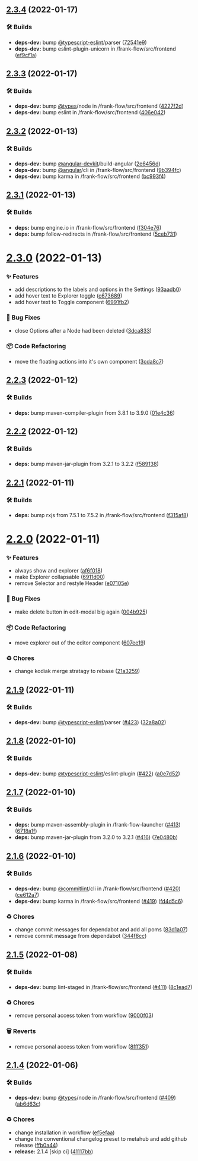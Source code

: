 ## [2.3.4](https://github.com/ibissource/frank-flow/compare/v2.3.3...v2.3.4) (2022-01-17)


### 🛠 Builds

* **deps-dev:** bump [@typescript-eslint](https://github.com/typescript-eslint)/parser ([72541e9](https://github.com/ibissource/frank-flow/commit/72541e9d6349342a1b3196c45244e86ffd64a5b3))
* **deps-dev:** bump eslint-plugin-unicorn in /frank-flow/src/frontend ([ef9cf1a](https://github.com/ibissource/frank-flow/commit/ef9cf1ad858eb33b035edc797587571bd87a57ef))

## [2.3.3](https://github.com/ibissource/frank-flow/compare/v2.3.2...v2.3.3) (2022-01-17)


### 🛠 Builds

* **deps-dev:** bump [@types](https://github.com/types)/node in /frank-flow/src/frontend ([4227f2d](https://github.com/ibissource/frank-flow/commit/4227f2dea18df2aa81883a4692a9f9493454cf69))
* **deps-dev:** bump eslint in /frank-flow/src/frontend ([406e042](https://github.com/ibissource/frank-flow/commit/406e042194c7aa5fc13d923819a810bfb68eaac1))

## [2.3.2](https://github.com/ibissource/frank-flow/compare/v2.3.1...v2.3.2) (2022-01-13)


### 🛠 Builds

* **deps-dev:** bump [@angular-devkit](https://github.com/angular-devkit)/build-angular ([2e6456d](https://github.com/ibissource/frank-flow/commit/2e6456d716f6841b98730eca9cf670400477978a))
* **deps-dev:** bump [@angular](https://github.com/angular)/cli in /frank-flow/src/frontend ([9b394fc](https://github.com/ibissource/frank-flow/commit/9b394fcba7693c1e77132f317fad2614de761bb8))
* **deps-dev:** bump karma in /frank-flow/src/frontend ([bc993f4](https://github.com/ibissource/frank-flow/commit/bc993f494f9b4dc8bd6968083cfcdeb120174628))

## [2.3.1](https://github.com/ibissource/frank-flow/compare/v2.3.0...v2.3.1) (2022-01-13)


### 🛠 Builds

* **deps:** bump engine.io in /frank-flow/src/frontend ([f304e76](https://github.com/ibissource/frank-flow/commit/f304e76725b031cb77e94dd712d2fa663e3bb422))
* **deps:** bump follow-redirects in /frank-flow/src/frontend ([5ceb731](https://github.com/ibissource/frank-flow/commit/5ceb73145849c13e2fc06d4e11270fa2f584c115))

# [2.3.0](https://github.com/ibissource/frank-flow/compare/v2.2.3...v2.3.0) (2022-01-13)


### ✨ Features

* add descriptions to the labels and options in the Settings ([93aadb0](https://github.com/ibissource/frank-flow/commit/93aadb0594a7738e309c6728f1aa6e8ccc0d6f70))
* add hover text to Explorer toggle ([c673689](https://github.com/ibissource/frank-flow/commit/c6736890633f1ff0a778aa0f57903ab8c69693ed))
* add hover text to Toggle component ([6991fb2](https://github.com/ibissource/frank-flow/commit/6991fb23304a23beb2a6bd787e47c70afeb2a54f))


### 🐛 Bug Fixes

* close Options after a Node had been deleted ([3dca833](https://github.com/ibissource/frank-flow/commit/3dca833351107a8fe17e6a97f94d8e8e6f02a250))


### 📦 Code Refactoring

* move the floating actions into it's own component ([3cda8c7](https://github.com/ibissource/frank-flow/commit/3cda8c7cc6f3eef13f3916c87ec59564bf91a20f))

## [2.2.3](https://github.com/ibissource/frank-flow/compare/v2.2.2...v2.2.3) (2022-01-12)


### 🛠 Builds

* **deps:** bump maven-compiler-plugin from 3.8.1 to 3.9.0 ([01e4c36](https://github.com/ibissource/frank-flow/commit/01e4c363f17060b134cbc6aa020a84a695f61cf2))

## [2.2.2](https://github.com/ibissource/frank-flow/compare/v2.2.1...v2.2.2) (2022-01-12)


### 🛠 Builds

* **deps:** bump maven-jar-plugin from 3.2.1 to 3.2.2 ([f589138](https://github.com/ibissource/frank-flow/commit/f589138c95f2e7ab7c03f19aeeaf09fc1c0aa34a))

## [2.2.1](https://github.com/ibissource/frank-flow/compare/v2.2.0...v2.2.1) (2022-01-11)


### 🛠 Builds

* **deps:** bump rxjs from 7.5.1 to 7.5.2 in /frank-flow/src/frontend ([f315af8](https://github.com/ibissource/frank-flow/commit/f315af85ca7fe9a1424f4db8b13bc64574aaee2c))

# [2.2.0](https://github.com/ibissource/frank-flow/compare/v2.1.9...v2.2.0) (2022-01-11)


### ✨ Features

* always show and explorer ([af6f018](https://github.com/ibissource/frank-flow/commit/af6f018e1ac0bad087adf8d5626c40a86afa69ba))
* make Explorer collapsable ([6911d00](https://github.com/ibissource/frank-flow/commit/6911d009f3ef8ba74152a3c552af6033bc47c9ee))
* remove Selector and restyle Header ([e07105e](https://github.com/ibissource/frank-flow/commit/e07105eb6212f2da0ff4dc17a46b00e9e656177d))


### 🐛 Bug Fixes

* make delete button in edit-modal big again ([004b925](https://github.com/ibissource/frank-flow/commit/004b92557096df9334f65f1ff157be0d25115193))


### 📦 Code Refactoring

* move explorer out of the editor component ([607ee19](https://github.com/ibissource/frank-flow/commit/607ee19cdb08c0c0208345dce88add82b38a81e4))


### ♻️ Chores

* change kodiak merge stratagy to rebase ([21a3259](https://github.com/ibissource/frank-flow/commit/21a32594c1c8ca196f7e068d9566d7aad8a0b94b))

## [2.1.9](https://github.com/ibissource/frank-flow/compare/v2.1.8...v2.1.9) (2022-01-11)


### 🛠 Builds

* **deps-dev:** bump [@typescript-eslint](https://github.com/typescript-eslint)/parser ([#423](https://github.com/ibissource/frank-flow/issues/423)) ([32a8a02](https://github.com/ibissource/frank-flow/commit/32a8a02e7ac7efdb8d2c65deed8cc02a4f468a90))

## [2.1.8](https://github.com/ibissource/frank-flow/compare/v2.1.7...v2.1.8) (2022-01-10)


### 🛠 Builds

* **deps-dev:** bump [@typescript-eslint](https://github.com/typescript-eslint)/eslint-plugin ([#422](https://github.com/ibissource/frank-flow/issues/422)) ([a0e7d52](https://github.com/ibissource/frank-flow/commit/a0e7d52fc357e67f1304d93eb219479b9f813fe4))

## [2.1.7](https://github.com/ibissource/frank-flow/compare/v2.1.6...v2.1.7) (2022-01-10)


### 🛠 Builds

* **deps:** bump maven-assembly-plugin in /frank-flow-launcher ([#413](https://github.com/ibissource/frank-flow/issues/413)) ([6718a1f](https://github.com/ibissource/frank-flow/commit/6718a1f451fedee78de0cc2be38a98824cf3a0fb))
* **deps:** bump maven-jar-plugin from 3.2.0 to 3.2.1 ([#416](https://github.com/ibissource/frank-flow/issues/416)) ([7e0480b](https://github.com/ibissource/frank-flow/commit/7e0480b7a43aab0f167670dcf55dd85908d3224e))

## [2.1.6](https://github.com/ibissource/frank-flow/compare/v2.1.5...v2.1.6) (2022-01-10)


### 🛠 Builds

* **deps-dev:** bump [@commitlint](https://github.com/commitlint)/cli in /frank-flow/src/frontend ([#420](https://github.com/ibissource/frank-flow/issues/420)) ([ce612a7](https://github.com/ibissource/frank-flow/commit/ce612a78713aeaba5f6e0ccf032a3e15ff66be4e))
* **deps-dev:** bump karma in /frank-flow/src/frontend ([#419](https://github.com/ibissource/frank-flow/issues/419)) ([fd4d5c6](https://github.com/ibissource/frank-flow/commit/fd4d5c6f1e6d50479fdc548f8da66d2da5f21a78))


### ♻️ Chores

* change commit messages for dependabot and add all poms ([83d1a07](https://github.com/ibissource/frank-flow/commit/83d1a077d970bf82fd070c39bf10690f543e0f45))
* remove commit message from dependabot ([344f8cc](https://github.com/ibissource/frank-flow/commit/344f8cc9333969ba38a7d9db9ed96c4cc0073d48))

## [2.1.5](https://github.com/ibissource/frank-flow/compare/v2.1.4...v2.1.5) (2022-01-08)


### 🛠 Builds

* **deps-dev:** bump lint-staged in /frank-flow/src/frontend ([#411](https://github.com/ibissource/frank-flow/issues/411)) ([8c1ead7](https://github.com/ibissource/frank-flow/commit/8c1ead7756773bd20fb06ff7f005729735a6dc5d))


### ♻️ Chores

* remove personal access token from workflow ([9000f03](https://github.com/ibissource/frank-flow/commit/9000f030ad49c4190b6377c02b8f24570da6d21b))


### 🗑 Reverts

* remove personal access token from workflow ([8fff351](https://github.com/ibissource/frank-flow/commit/8fff351e5ef58c2d2646804d68f74e1705cd5736))

## [2.1.4](https://github.com/ibissource/frank-flow/compare/v2.1.3...v2.1.4) (2022-01-06)


### 🛠 Builds

* **deps-dev:** bump [@types](https://github.com/types)/node in /frank-flow/src/frontend ([#409](https://github.com/ibissource/frank-flow/issues/409)) ([ab6d63c](https://github.com/ibissource/frank-flow/commit/ab6d63ca77ee019631b1ad71a69b211647315fd3))


### ♻️ Chores

* change installation in workflow ([ef5efaa](https://github.com/ibissource/frank-flow/commit/ef5efaa79eb0c3c2f126d01171ec2e7bf9eac813))
* change the conventional changelog preset to metahub and add github release ([ffb0a44](https://github.com/ibissource/frank-flow/commit/ffb0a440fbb9bd172d7aeb2e75417aebea02197f))
* **release:** 2.1.4 [skip ci] ([41117bb](https://github.com/ibissource/frank-flow/commit/41117bb64056834542676a199b2d6691d21de25f))
